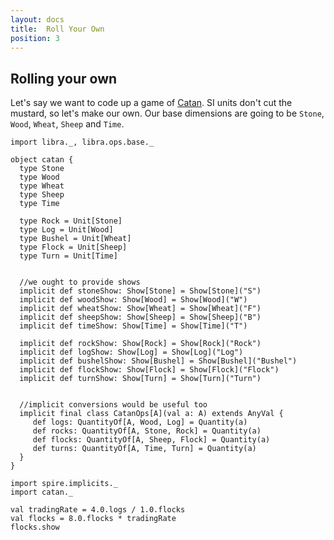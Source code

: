 ```yaml
---
layout: docs
title:  Roll Your Own
position: 3
---
```


## Rolling your own

Let's say we want to code up a game of [Catan](http://www.catan.com/game/catan).  SI units don't cut the mustard, so let's make our own.  Our base dimensions are going to be `Stone`, `Wood`, `Wheat`, `Sheep` and `Time`.

```tut:book
import libra._, libra.ops.base._

object catan {
  type Stone
  type Wood
  type Wheat
  type Sheep
  type Time
  
  type Rock = Unit[Stone]
  type Log = Unit[Wood]
  type Bushel = Unit[Wheat]
  type Flock = Unit[Sheep]
  type Turn = Unit[Time]
  
  
  //we ought to provide shows
  implicit def stoneShow: Show[Stone] = Show[Stone]("S")
  implicit def woodShow: Show[Wood] = Show[Wood]("W")
  implicit def wheatShow: Show[Wheat] = Show[Wheat]("F")
  implicit def sheepShow: Show[Sheep] = Show[Sheep]("B")
  implicit def timeShow: Show[Time] = Show[Time]("T")
  
  implicit def rockShow: Show[Rock] = Show[Rock]("Rock")
  implicit def logShow: Show[Log] = Show[Log]("Log")
  implicit def bushelShow: Show[Bushel] = Show[Bushel]("Bushel")
  implicit def flockShow: Show[Flock] = Show[Flock]("Flock")
  implicit def turnShow: Show[Turn] = Show[Turn]("Turn")
  
  
  //implicit conversions would be useful too
  implicit final class CatanOps[A](val a: A) extends AnyVal {
     def logs: QuantityOf[A, Wood, Log] = Quantity(a)
     def rocks: QuantityOf[A, Stone, Rock] = Quantity(a)
     def flocks: QuantityOf[A, Sheep, Flock] = Quantity(a)
     def turns: QuantityOf[A, Time, Turn] = Quantity(a)
  }
}

import spire.implicits._
import catan._

val tradingRate = 4.0.logs / 1.0.flocks
val flocks = 8.0.flocks * tradingRate
flocks.show
```
